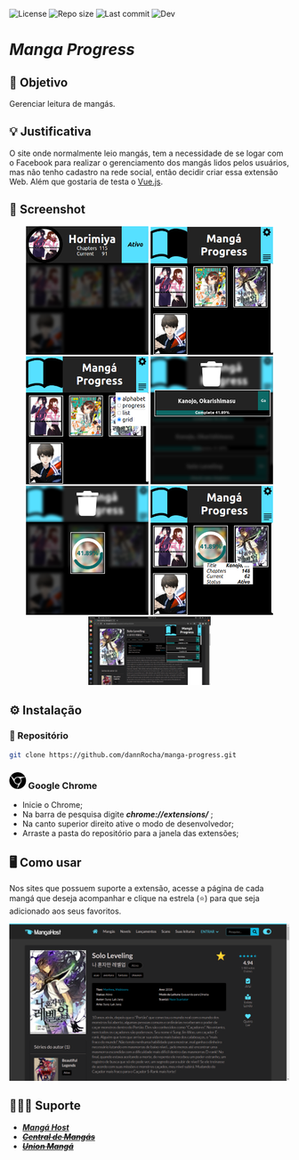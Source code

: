 ![License](https://img.shields.io/github/license/dannrocha/manga-progress)
![Repo size](https://img.shields.io/github/repo-size/dannrocha/manga-progress)
![Last commit](https://img.shields.io/github/last-commit/dannRocha/manga-progress)
![Dev](https://img.shields.io/badge/daniel%20rocha-dev-green)

# *Manga Progress*

## :dart: Objetivo
Gerenciar leitura de mangás.

## :bulb: Justificativa
O site onde normalmente leio mangás, tem a necessidade de se logar com o Facebook para realizar o gerenciamento dos mangás lidos pelos usuários, mas não tenho cadastro na rede social, então decidir criar essa extensão Web. Além que gostaria de testa o [Vue.js](https://vuejs.org/).

## 	&#x1F4F8; Screenshot
<p align="center" display="flex">
    
  <img width="220" src="screenshot/00.png" />
  <img width="220" src="screenshot/01.png" />
  <img width="220" src="screenshot/02.png" />
  <img width="220" src="screenshot/03.png" />
  <img width="220" src="screenshot/04.png" />
  <img width="220" src="screenshot/05.png" />
  <img width="220" src="screenshot/06.png" />
</p>

## :gear: Instalação

### :file_folder: Repositório
```sh
git clone https://github.com/dannRocha/manga-progress.git
```
### <img width=30 src="screenshot/googlechrome.svg"/> Google Chrome
* Inicie o Chrome;
* Na barra de pesquisa digite ***chrome://extensions/*** ;
* Na canto superior direito ative o modo de desenvolvedor;
* Arraste a pasta do repositório para a janela das extensões;

## &#x1F5A5;&#xFE0F; Como usar

Nos sites que possuem suporte a extensão, acesse a página de cada mangá que deseja acompanhar e clique na estrela (:star:) para que seja adicionado aos seus favoritos.

<p align="center">
	<img src="screenshot/site.png"/>
</p>

## &#x1F477;&#x1F3FE;&#x200D;&#x2642;&#xFE0F; Suporte

<ul>
	<i><strong><a href="https://mangahosted.com/"><li>Mangá Host</li></a></strong></i>
	<i><strong><strike><a href="http://centraldemangas.online/"><li>Central de Mangás</li></a></strike></strong></i>
	<i><strong><strike><a href="https://unionmanga.xyz/"><li>Union Mangá</li></a></strike></strong></i>
</ul>
